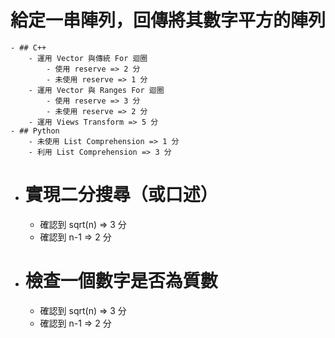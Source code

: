 # 給定一串陣列，回傳將其數字平方的陣列
	- ## C++
		- 運用 Vector 與傳統 For 迴圈
			- 使用 reserve => 2 分
			- 未使用 reserve => 1 分
		- 運用 Vector 與 Ranges For 迴圈
			- 使用 reserve => 3 分
			- 未使用 reserve => 2 分
		- 運用 Views Transform => 5 分
	- ## Python
		- 未使用 List Comprehension => 1 分
		- 利用 List Comprehension => 3 分
- # 實現二分搜尋（或口述）
	- 確認到 sqrt(n) => 3 分
	- 確認到 n-1 => 2 分
- # 檢查一個數字是否為質數
	- 確認到 sqrt(n) => 3 分
	- 確認到 n-1 => 2 分
